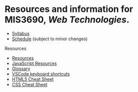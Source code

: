 # Resources and information for MIS3690, _Web Technologies_.



- [Syllabus](syllabus.md)
- [Schedule](schedule.xlsx) (subject to minor changes)


Resources 
- [Resources](cheatsheets/resources.md)
- [JavaScript Resources](cheatsheets/JavaScript.md)
- [Glossary](cheatsheets/glossary.md)
- [VSCode keyboard shortcuts](cheatsheets/VSCode-keyboard-shortcuts-windows.pdf)
- [HTML5 Cheat Sheet](cheatsheets/html5-cheat-sheet.pdf)
- [CSS Cheat Sheet](cheatsheets/css-cheat-sheet.pdf)
